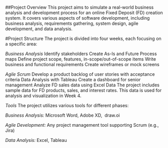 ##Project Overview
This project aims to simulate a real-world business analysis and development process for an online Fixed Deposit (FD) creation system. It covers various aspects of software development, including business analysis, requirements gathering, system design, agile development, and data analysis.

#Project Structure
The project is divided into four weeks, each focusing on a specific area:

*Business Analysis*
Identify stakeholders
Create As-Is and Future Process maps
Define project scope, features, in-scope/out-of-scope items
Write business and functional requirements
Create wireframes or mock screens


*Agile Scrum*
Develop a product backlog of user stories with acceptance criteria
Data Analysis with Tableau
Create a dashboard for senior management
Analyze FD sales data using Excel
Data
The project includes sample data for FD products, sales, and interest rates. This data is used for analysis and visualization in Week 4.

*Tools*
The project utilizes various tools for different phases:

*Business Analysis:*
Microsoft Word, Adobe XD,  draw.oi 

*Agile Development:* 
Any project management tool supporting Scrum (e.g., Jira)

*Data Analysis:* 
Excel, Tableau
